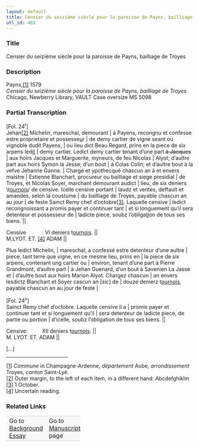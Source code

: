 ```yaml
---  
layout: default  
title: Censier du seizième siècle pour la paroisse de Payns, bailliage de Troyes  
utl_id: 465
---
```


### Title

Censier du seizième siècle pour la paroisse de Payns, bailliage de Troyes

### Description

<p>Payns,<a href="#_ftn1" name="_ftnref1" title="" id="_ftnref1">[1]</a> 1579<br /><em>Censier du seizième siècle pour la paroisse de Payns, bailliage de Troyes</em><br />
Chicago, Newberry Library, VAULT Case oversize MS 5098</p>



### Partial Transcription

<p>[Fol. 24<sup>r</sup>]<br />
Jehan<a href="#_ftn2" name="_ftnref2" title="" id="_ftnref2">[2]</a> Michelin, mareschal, demourant | à Payens, recongnu et confesse estre proprietaire et possesse<u>u</u>r | de demy cartier de vigne seant ou vignoble dudit Payens, | ou lieu dict Beau Regard, prins en la piece de six arpens led<u>it</u> | demy cartier. Ledict demy cartier tenant d’une part <s>à Jacques</s> | aux hoirs Jacques et Marguerite, myneurs, de feu Nicolas | Alyot; d’aultre part aux hoirs Symon la Jesse; d’un bout | à Colas Colin; et d’aultre bout à la vefve Jehanne Ganne. | Chargé et ypothecqué chascun an à et envers maistre | Estienne Blanchart, procureur ou bailliage et siege presidial | de Troyes, et Nicolas Soyer, marchant demourant audict | lieu, de six deniers \t<u>ournois</u>/ de censive. Icelle censive portant | laudz et ventes, deffault et amandes, selon la coustume | du bailliage de Troyes, payable chascun an au jour | de feste Sainct Remy chef d’octobre<a href="#_ftn3" name="_ftnref3" title="" id="_ftnref3">[3]</a>. Laquelle censive | ledict recongnoissant a promis payer et continuer tant | et si longuement qu’il sera detenteur et possesseur de | ladicte piece, soubz l’obliga<u>ti</u>on de tous ses biens. ||</p>
<p>Censive           : VI deniers t<u>ournois</u>. ||<br />
M.LYOT. ET. <a href="#_ftn4" name="_ftnref4" title="" id="_ftnref4">[4]</a> ADAM ||</p>
<p>Plus ledict Michelin, | mareschal, a confessé estre detenteur d’une aultre | piece, tant terre que vigne, en ce mesme lieu, prins en | la piece de six arpens, contenant ung cartier ou | environ, tenant d’une part à Pierre Grandmont, d’aultre part | à Jehan Guenard, d’un bout à Savenien La Jasse et | d’aultre bout aux hoirs Marion Alyot. Chargez chascun | an envers lesdictz Blanchart et Soyer cascun an [<em>sic</em>] de | douze denierz t<u>ournois</u>, payable chascun an au jour de feste |</p>
<p>[Fol. 24<sup>v</sup>]<br />
Sainct Remy chef d’octobre. Laquelle censive il a | promis payer et continuer tant et si longuement qu’il | sera detenteur de ladicte piece, de partie ou portion | d’icelle, soubz l’obligation de tous ses biens. ||</p>
<p>Censive:          XII deniers t<u>ournois</u>. ||<br />
M. LYOT. ET. ADAM ||</p>
<p>[…]</p>
<div>
<hr align="left" size="1" width="33%" /><div id="ftn1"><a href="#_ftnref1" name="_ftn1" title="" id="_ftn1">[1]</a> <em>Commune</em> in Champagne-Ardenne, <em>département </em>Aube, <em>arrondissement</em> Troyes, <em>canton</em> Saint-Lyé.</div>
<div id="ftn2"><a href="#_ftnref2" name="_ftn2" title="" id="_ftn2">[2]</a> Outer margin, to the left of each item, in a different hand: Abcdefghiklm</div>
<div id="ftn3"><a href="#_ftnref3" name="_ftn3" title="" id="_ftn3">[3]</a> 1 October.</div>
<div id="ftn4"><a href="#_ftnref4" name="_ftn4" title="" id="_ftn4">[4]</a> Uncertain reading.

</div>
</div>


### Related Links

<table border="0.5" cellpadding="1" cellspacing="1" style="width: 200px; background-color:#F8F8F8;">
    <tbody style="border-color:#ccc">
        <tr style="border-color:#ccc">
            <td>Go to <a href="https://french.newberry.t-pen.org/essay/465" target="_blank">Background Essay</a></td>
            <td>Go to <a href="https://french.newberry.t-pen.org/www/record.html?id=465" target="_blank">Manuscript</a> page</td>
        </tr>
    </tbody>
</table>
